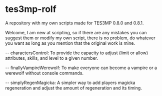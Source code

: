 # tes3mp-rolf
A repository with my own scripts made for TES3MP 0.8.0 and 0.8.1.

Welcome, I am new at scripting, so if there are any mistakes you can suggest them or modify my own script, there is no problem,
do whatever you want as long as you mention that the original work is mine.

-- charactersControl: To provide the capacity to adjust (limit or allow) attributes, skills, and level to a given number.

-- finallyVampireWerewolf: To make everyone can become a vampire or a werewolf without console commands.

-- simplyRegenMagicka: A simpler way to add players magicka regeneration and adjust the amount of regeneration and its timing.
